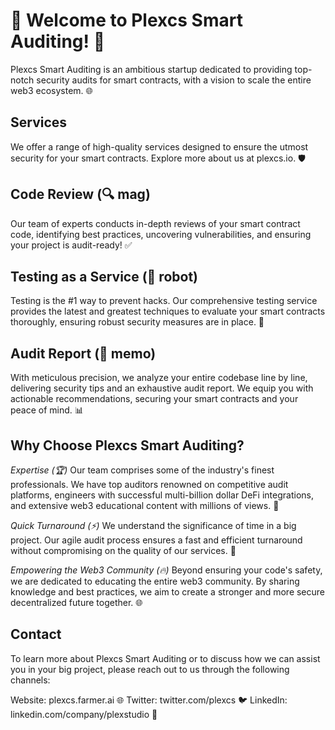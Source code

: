# 🚀 Welcome to Plexcs Smart Auditing! 🚀

Plexcs Smart Auditing is an ambitious startup dedicated to providing top-notch security audits for smart contracts, with a vision to scale the entire web3 ecosystem. 🌐

## Services
We offer a range of high-quality services designed to ensure the utmost security for your smart contracts. Explore more about us at plexcs.io. 🛡️

## Code Review (🔍 mag)
Our team of experts conducts in-depth reviews of your smart contract code, identifying best practices, uncovering vulnerabilities, and ensuring your project is audit-ready! ✅

## Testing as a Service (🤖 robot)
Testing is the #1 way to prevent hacks. Our comprehensive testing service provides the latest and greatest techniques to evaluate your smart contracts thoroughly, ensuring robust security measures are in place. 💪

## Audit Report (📝 memo)
With meticulous precision, we analyze your entire codebase line by line, delivering security tips and an exhaustive audit report. We equip you with actionable recommendations, securing your smart contracts and your peace of mind. 📊

## Why Choose Plexcs Smart Auditing?

*Expertise (🏆)*
Our team comprises some of the industry's finest professionals. We have top auditors renowned on competitive audit platforms, engineers with successful multi-billion dollar DeFi integrations, and extensive web3 educational content with millions of views. 🌟

*Quick Turnaround (⚡)*
We understand the significance of time in a big project. Our agile audit process ensures a fast and efficient turnaround without compromising on the quality of our services. 🔄

*Empowering the Web3 Community (🔥)*
Beyond ensuring your code's safety, we are dedicated to educating the entire web3 community. By sharing knowledge and best practices, we aim to create a stronger and more secure decentralized future together. 🌐

## Contact
To learn more about Plexcs Smart Auditing or to discuss how we can assist you in your big project, please reach out to us through the following channels:

Website: plexcs.farmer.ai 🌐
Twitter: twitter.com/plexcs 🐦
LinkedIn: linkedin.com/company/plexstudio 📎


